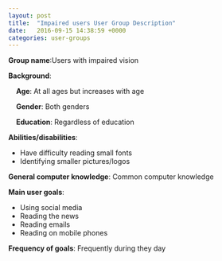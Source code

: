 ```yaml
---
layout: post
title:  "Impaired users User Group Description"
date:   2016-09-15 14:38:59 +0000
categories: user-groups
---
```


**Group name**:Users with impaired vision

**Background**:

&nbsp;&nbsp;&nbsp;&nbsp;**Age**: At all ages but increases with age

&nbsp;&nbsp;&nbsp;&nbsp;**Gender**: Both genders

&nbsp;&nbsp;&nbsp;&nbsp;**Education**: Regardless of education

**Abilities/disabilities**:
* Have difficulty reading small fonts
* Identifying smaller pictures/logos

**General computer knowledge**: Common computer knowledge

**Main user goals**:
* Using social media
* Reading the news
* Reading emails
* Reading on mobile phones

**Frequency of goals**: Frequently during they day